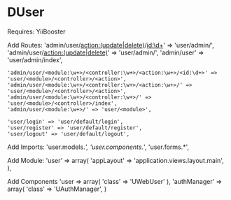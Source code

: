 DUser
=====

Requires:
YiiBooster

Add Routes:
    'admin/user/<action:(update|delete)>/<id:\d+>' => 'user/admin/<action>',
    'admin/user/<action:(update|delete)>' => 'user/admin/<action>',
    'admin/user' => 'user/admin/index',
    
    'admin/user/<module:\w+>/<controller:\w+>/<action:\w+>/<id:\d+>' => 'user/<module>/<controller>/<action>', 
    'admin/user/<module:\w+>/<controller:\w+>/<action:\w+>/' => 'user/<module>/<controller>/<action>',
    'admin/user/<module:\w+>/<controller:\w+>/' => 'user/<module>/<controller>/index',
    'admin/user/<module:\w+>/' => 'user/<module>',
	
    'user/login' => 'user/default/login',
    'user/register' => 'user/default/register',
    'user/logout' => 'user/default/logout',
	
Add Imports:
	'user.models.*',
    'user.components.*',
    'user.forms.*',
	
Add Module:
    'user' => array(
        'appLayout' => 'application.views.layout.main',
    ),
	
Add Components
	'user => array(
		'class' => 'UWebUser'
	),
	'authManager' => array(
		'class' => 'UAuthManager',
	)
	